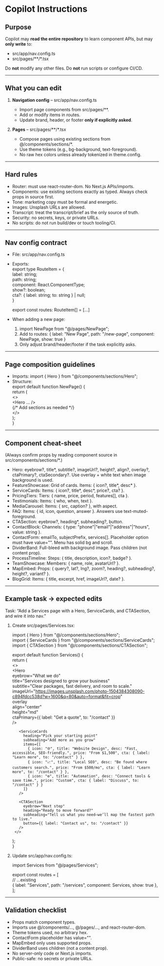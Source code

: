 # Copilot Instructions

## Purpose
Copilot may **read the entire repository** to learn component APIs, but may **only write** to:

- src/app/nav.config.ts
- src/pages/**/*.tsx

Do **not** modify any other files. Do **not** run scripts or configure CI/CD.

---

## What you can edit
1. **Navigation config** – src/app/nav.config.ts  
   - Import page components from src/pages/**.  
   - Add or modify items in routes.  
   - Update brand, header, or footer **only if explicitly asked**.  

2. **Pages** – src/pages/**/*.tsx  
   - Compose pages using existing sections from @/components/sections/*.  
   - Use theme tokens (e.g., bg-background, text-foreground).  
   - No raw hex colors unless already tokenized in theme.config.  

---

## Hard rules
- Router: must use react-router-dom. No Next.js APIs/imports.  
- Components: use existing sections exactly as typed. Always check props in source first.  
- Tone: marketing copy must be formal and energetic.  
- Images: Unsplash URLs are allowed.  
- Transcript: treat the transcript/brief as the only source of truth.  
- Security: no secrets, keys, or private URLs.  
- No scripts: do not run build/dev or touch tooling/CI.  

---

## Nav config contract
- File: src/app/nav.config.ts  
- Exports:  
    export type RouteItem = {  
      label: string;  
      path: string;  
      component: React.ComponentType;  
      show?: boolean;  
      cta?: { label: string; to: string } | null;  
    }  

    export const routes: RouteItem[] = [...]  

- When adding a new page:  
  1. import NewPage from "@/pages/NewPage";  
  2. Add to routes: { label: "New Page", path: "/new-page", component: NewPage, show: true }  
  3. Only adjust brand/header/footer if the task explicitly asks.  

---

## Page composition guidelines
- Imports: import { Hero } from "@/components/sections/Hero";  
- Structure:  
    export default function NewPage() {  
      return (  
        <>  
          <Hero ... />  
          {/* Add sections as needed */}  
        </>  
      );  
    }  

---

## Component cheat-sheet
(Always confirm props by reading component source in src/components/sections/*.)

- Hero: eyebrow?, title*, subtitle?, imageUrl?, height?, align?, overlay?, ctaPrimary?, ctaSecondary?. Use overlay + white text when image background is used.  
- FeatureShowcase: Grid of cards. Items: { icon?, title*, desc* }.  
- ServiceCards: Items: { icon?, title*, desc*, price?, cta? }.  
- PricingTiers: Tiers: { name, price, period, features[], cta }.  
- Testimonials: Items: { who, when, text }.  
- MediaCarousel: Items: { src, caption? }, with aspect.  
- FAQ: Items: { id, icon, question, answer }. Answers use text-muted-foreground.  
- CTASection: eyebrow?, heading*, subheading?, button.  
- ContactBlock: Channels: { type: "phone"|"email"|"address"|"hours", value: string }.  
- ContactForm: emailTo, subjectPrefix, services[]. Placeholder option must have value="". Menu has solid bg and scroll.  
- DividerBand: Full-bleed with background image. Pass children (not content prop).  
- ProcessTimeline: Steps: { title, description, icon?, badge? }.  
- TeamShowcase: Members: { name, role, avatarUrl? }.  
- MapEmbed: Props: { query?, lat?, lng?, zoom?, heading?, subheading?, height?, variant? }.  
- BlogGrid: Items: { title, excerpt, href, imageUrl?, date? }.  

---

## Example task → expected edits
Task: “Add a Services page with a Hero, ServiceCards, and CTASection, and wire it into nav.”

1. Create src/pages/Services.tsx:  

    import { Hero } from "@/components/sections/Hero";  
    import { ServiceCards } from "@/components/sections/ServiceCards";  
    import { CTASection } from "@/components/sections/CTASection";  

    export default function Services() {  
      return (  
        <>  
          <Hero  
            eyebrow="What we do"  
            title="Services designed to grow your business"  
            subtitle="Clear packages, fast delivery, and room to scale."  
            imageUrl="https://images.unsplash.com/photo-1504384308090-c894fdcc538d?w=1600&q=80&auto=format&fit=crop"  
            overlay  
            align="center"  
            height="md"  
            ctaPrimary={{ label: "Get a quote", to: "/contact" }}  
          />  

          <ServiceCards  
            heading="Pick your starting point"  
            subheading="Add more as you grow"  
            items={[  
              { icon: "🌐", title: "Website Design", desc: "Fast, accessible, SEO-friendly.", price: "From $1,500", cta: { label: "Learn more", to: "/contact" } },  
              { icon: "📈", title: "Local SEO", desc: "Be found where customers search.", price: "From $500/mo", cta: { label: "Learn more", to: "/contact" } },  
              { icon: "⚙️", title: "Automation", desc: "Connect tools & save time.", price: "Custom", cta: { label: "Discuss", to: "/contact" } }  
            ]}  
          />  

          <CTASection  
            eyebrow="Next step"  
            heading="Ready to move forward?"  
            subheading="Tell us what you need—we’ll map the fastest path to live."  
            button={{ label: "Contact us", to: "/contact" }}  
          />  
        </>  
      );  
    }  

2. Update src/app/nav.config.ts:  

    import Services from "@/pages/Services";  

    export const routes = [  
      // ...existing  
      { label: "Services", path: "/services", component: Services, show: true },  
    ];  

---

## Validation checklist
- Props match component types.  
- Imports use @/components/..., @/pages/..., and react-router-dom.  
- Theme tokens used, no arbitrary hex.  
- ContactForm placeholder has value="".  
- MapEmbed only uses supported props.  
- DividerBand uses children (not a content prop).  
- No server-only code or Next.js imports.  
- Public-safe: no secrets or private URLs.  